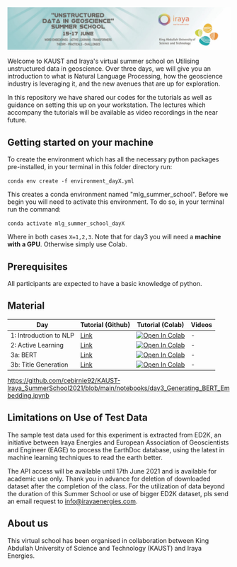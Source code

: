 <img src="figures/logo.jpg">

Welcome to KAUST and Iraya's virtual summer school on Utilising unstructured data in geoscience. Over three days, we will give 
you an introduction to what is Natural Language Processing, how the geoscience industry is leveraging it, and the new
avenues that are up for exploration. 

In this repository we have shared our codes for the tutorials as well as guidance on setting this up on your 
workstation. The lectures which accompany the tutorials will be available as video recordings in the near future.

Getting started on your machine
-------------------------------

To create the environment which has all the necessary python packages pre-installed, in your terminal in this folder 
directory run:

`conda env create -f environment_dayX.yml`

This creates a conda environment named "mlg_summer_school". Before we begin you will need to activate this environment.
To do so, in your terminal run the command:

`conda activate mlg_summer_school_dayX`

Where in both cases `X=1,2,3`. Note that for day3 you will need a **machine with a GPU**. Otherwise simply use Colab.


Prerequisites
-------------
All participants are expected to have a basic knowledge of python. 

Material
--------

| Day   | Tutorial (Github) | Tutorial (Colab) | Videos |
|-----------|------------------|------------------|------------------|
| 1: Introduction to NLP | [Link](notebooks/day1_word_embeddings.ipynb) | [![Open In Colab](https://colab.research.google.com/assets/colab-badge.svg)](https://colab.research.google.com/github/cebirnie92/KAUST-Iraya_SummerSchool2021/blob/main/notebooks/day1_word_embeddings.ipynb)  | - | 
| 2: Active Learning | [Link](notebooks/day2_active_learning.ipynb) | [![Open In Colab](https://colab.research.google.com/assets/colab-badge.svg)](https://colab.research.google.com/github/cebirnie92/KAUST-Iraya_SummerSchool2021/blob/main/notebooks/day2_active_learning.ipynb)  | - | 
| 3a: BERT | [Link](notebooks/day3_Generating_BERT_Embedding.ipynb) | [![Open In Colab](https://colab.research.google.com/assets/colab-badge.svg)](https://colab.research.google.com/github/cebirnie92/KAUST-Iraya_SummerSchool2021/blob/main/notebooks/day3_Generating_BERT_Embedding.ipynb)  | - | 
| 3b: Title Generation | [Link](notebooks/day3_title_generator.ipynb) | [![Open In Colab](https://colab.research.google.com/assets/colab-badge.svg)](https://colab.research.google.com/github/cebirnie92/KAUST-Iraya_SummerSchool2021/blob/main/notebooks/day3_title_generator.ipynb)  | - | 


https://github.com/cebirnie92/KAUST-Iraya_SummerSchool2021/blob/main/notebooks/day3_Generating_BERT_Embedding.ipynb

Limitations on Use of Test Data
--------------------------------

The sample test data used for this experiment is extracted from ED2K, an initiative between Iraya Energies and European Association of Geoscientists and Engineer (EAGE) to process the EarthDoc database, using the latest in machine learning techniques to read the earth better.

The API access will be available until 17th June 2021 and is available for academic use only. Thank you in advance for deletion of downloaded dataset after the completion of the class. For the utilization of data beyond the duration of this Summer School or use of bigger ED2K dataset, pls send an email request to info@irayaenergies.com.


About us
--------
This virtual school has been organised in collaboration between King Abdullah University of Science and Technology 
(KAUST) and Iraya Energies.
